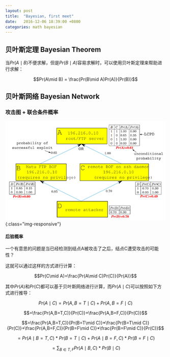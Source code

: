 ```yaml
---
layout: post
title:  "Bayesian, first meet"
date:   2016-12-06 18:39:00 +0800
categories: math bayesian
---
```

<div>
	<script type="text/x-mathjax-config">
		MathJax.Hub.Config({tex2jax: {inlineMath: [['$','$'], ['\\(','\\)']]}});
	</script>
	<script src='https://cdn.mathjax.org/mathjax/latest/MathJax.js?config=TeX-AMS-MML_HTMLorMML'></script>
</div>

## **贝叶斯定理 Bayesian Theorem**

当$Pr(A\mid B)$不便求解，但是$Pr(B\mid A)$容易求解时，可以使用贝叶斯定理来帮助进行求解：

$$Pr(A\mid B) = \frac{Pr(B\mid A)Pr(A)}{Pr(B)}$$

## **贝叶斯网络 Bayesian Network**

### **攻击图 + 联合条件概率**

![](/res/images/2016-12-06-01.png){:class="img-responsive"}

#### **后验概率**

一个有意思的问题是当已经检测到结点A被攻击了之后，结点C遭受攻击的可能性？

这就可以通过这样的方式进行计算：

$$Pr(C\mid A)=\frac{Pr(A\mid C)Pr(C)}{Pr(A)}$$

其中$Pr(A)$和$Pr(C)$都可以基于贝叶斯网络进行计算，而$Pr(A\mid C)$可以按照如下方式进行推导：

$$Pr(A\mid C)=Pr(A,B=T\mid C)+Pr(A,B=F\mid C)$$

$$=\frac{Pr(A,B=T,C)}{Pr(C)}+\frac{Pr(A,B=F,C)}{Pr(C)}$$

$$=\frac{Pr(A,B=T,C)}{Pr(B=T\mid C)}*\frac{Pr(B=T\mid C)}{Pr(C)}+\frac{Pr(A,B=F,C)}{Pr(B=F\mid C)}*\frac{Pr(B=F\mid C)}{Pr(C)}$$

$$=Pr(A\mid B=T,C)*Pr(B=T\mid C)+Pr(A\mid B=F,C)*Pr(B=F\mid C)$$

$$=\sum_{B\in {T, F}}{Pr(A\mid B,C)*Pr(B\mid C)}$$
